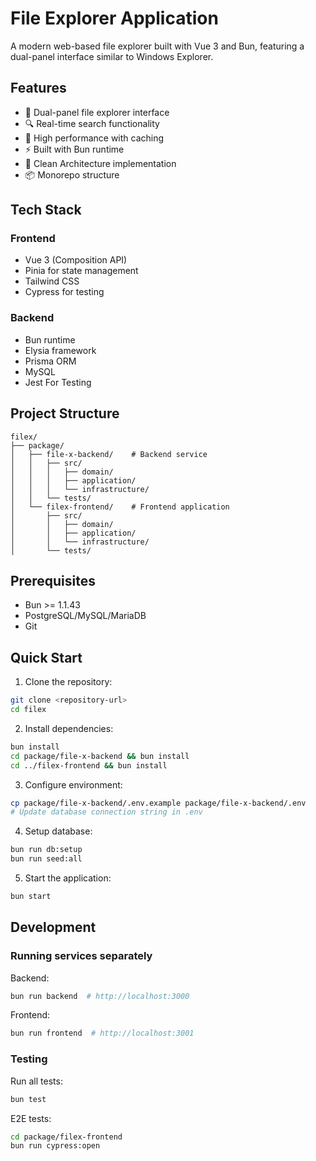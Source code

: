 # File Explorer Application

A modern web-based file explorer built with Vue 3 and Bun, featuring a dual-panel interface similar to Windows Explorer.

## Features

- 📁 Dual-panel file explorer interface
- 🔍 Real-time search functionality
- 🚀 High performance with caching
- ⚡ Built with Bun runtime
- 🎯 Clean Architecture implementation
- 📦 Monorepo structure

## Tech Stack

### Frontend
- Vue 3 (Composition API)
- Pinia for state management
- Tailwind CSS
- Cypress for testing

### Backend
- Bun runtime
- Elysia framework
- Prisma ORM
- MySQL
- Jest For Testing

## Project Structure

```
filex/
├── package/
│   ├── file-x-backend/    # Backend service
│   │   ├── src/
│   │   │   ├── domain/
│   │   │   ├── application/
│   │   │   └── infrastructure/
│   │   └── tests/
│   └── filex-frontend/    # Frontend application
│       ├── src/
│       │   ├── domain/
│       │   ├── application/
│       │   └── infrastructure/
│       └── tests/
```

## Prerequisites

- Bun >= 1.1.43
- PostgreSQL/MySQL/MariaDB
- Git

## Quick Start

1. Clone the repository:
```bash
git clone <repository-url>
cd filex
```

2. Install dependencies:
```bash
bun install
cd package/file-x-backend && bun install
cd ../filex-frontend && bun install
```

3. Configure environment:
```bash
cp package/file-x-backend/.env.example package/file-x-backend/.env
# Update database connection string in .env
```

4. Setup database:
```bash
bun run db:setup
bun run seed:all
```

5. Start the application:
```bash
bun start
```

## Development

### Running services separately

Backend:
```bash
bun run backend  # http://localhost:3000
```

Frontend:
```bash
bun run frontend  # http://localhost:3001
```

### Testing

Run all tests:
```bash
bun test
```

E2E tests:
```bash
cd package/filex-frontend
bun run cypress:open
```
